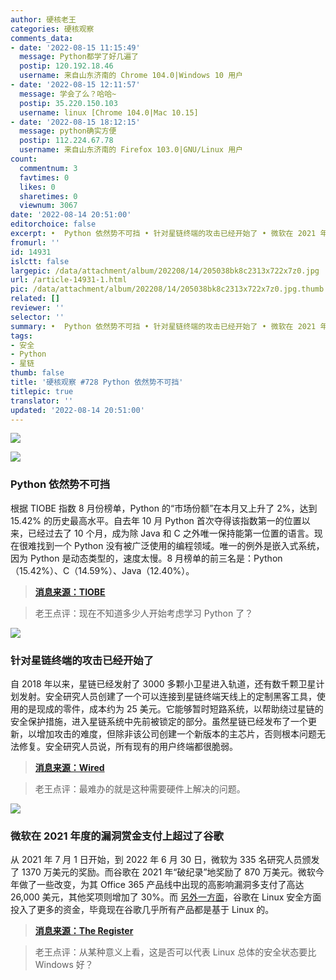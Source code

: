 ```yaml
---
author: 硬核老王
categories: 硬核观察
comments_data:
- date: '2022-08-15 11:15:49'
  message: Python都学了好几遍了
  postip: 120.192.18.46
  username: 来自山东济南的 Chrome 104.0|Windows 10 用户
- date: '2022-08-15 12:11:57'
  message: 学会了么？哈哈~
  postip: 35.220.150.103
  username: linux [Chrome 104.0|Mac 10.15]
- date: '2022-08-15 18:12:15'
  message: python确实方便
  postip: 112.224.67.78
  username: 来自山东济南的 Firefox 103.0|GNU/Linux 用户
count:
  commentnum: 3
  favtimes: 0
  likes: 0
  sharetimes: 0
  viewnum: 3067
date: '2022-08-14 20:51:00'
editorchoice: false
excerpt: •  Python 依然势不可挡 • 针对星链终端的攻击已经开始了 • 微软在 2021 年度的漏洞赏金支付上超过了谷歌
fromurl: ''
id: 14931
islctt: false
largepic: /data/attachment/album/202208/14/205038bk8c2313x722x7z0.jpg
url: /article-14931-1.html
pic: /data/attachment/album/202208/14/205038bk8c2313x722x7z0.jpg.thumb.jpg
related: []
reviewer: ''
selector: ''
summary: •  Python 依然势不可挡 • 针对星链终端的攻击已经开始了 • 微软在 2021 年度的漏洞赏金支付上超过了谷歌
tags:
- 安全
- Python
- 星链
thumb: false
title: '硬核观察 #728 Python 依然势不可挡'
titlepic: true
translator: ''
updated: '2022-08-14 20:51:00'
---
```


![](/data/attachment/album/202208/14/205038bk8c2313x722x7z0.jpg)


![](/data/attachment/album/202208/14/205048t4qlx61w6qi2g77m.jpg)


### Python 依然势不可挡


根据 TIOBE 指数 8 月份榜单，Python 的“市场份额”在本月又上升了 2%，达到 15.42% 的历史最高水平。自去年 10 月 Python 首次夺得该指数第一的位置以来，已经过去了 10 个月，成为除 Java 和 C 之外唯一保持能第一位置的语言。现在很难找到一个 Python 没有被广泛使用的编程领域。唯一的例外是嵌入式系统，因为 Python 是动态类型的，速度太慢。8 月榜单的前三名是：Python（15.42%）、C（14.59%）、Java（12.40%）。



> 
> **[消息来源：TIOBE](https://www.tiobe.com/tiobe-index/)**
> 
> 
> 



> 
> 老王点评：现在不知道多少人开始考虑学习 Python 了？
> 
> 
> 


![](/data/attachment/album/202208/14/205104gqeaelnrlaxywq4v.jpg)


### 针对星链终端的攻击已经开始了


自 2018 年以来，星链已经发射了 3000 多颗小卫星进入轨道，还有数千颗卫星计划发射。安全研究人员创建了一个可以连接到星链终端天线上的定制黑客工具，使用的是现成的零件，成本约为 25 美元。它能够暂时短路系统，以帮助绕过星链的安全保护措施，进入星链系统中先前被锁定的部分。虽然星链已经发布了一个更新，以增加攻击的难度，但除非该公司创建一个新版本的主芯片，否则根本问题无法修复。安全研究人员说，所有现有的用户终端都很脆弱。



> 
> **[消息来源：Wired](https://www.wired.com/story/starlink-internet-dish-hack/)**
> 
> 
> 



> 
> 老王点评：最难办的就是这种需要硬件上解决的问题。
> 
> 
> 


![](/data/attachment/album/202208/14/205120h9ca6j06xj0q9qz1.jpg)


### 微软在 2021 年度的漏洞赏金支付上超过了谷歌


从 2021 年 7 月 1 日开始，到 2022 年 6 月 30 日，微软为 335 名研究人员颁发了 1370 万美元的奖励。而谷歌在 2021 年“破纪录”地奖励了 870 万美元。微软今年做了一些改变，为其 Office 365 产品线中出现的高影响漏洞多支付了高达 26,000 美元，其他奖项则增加了 30%。而 [另外一方面](https://www.theregister.com/2022/08/10/google_bug_bounty_boss/)，谷歌在 Linux 安全方面投入了更多的资金，毕竟现在谷歌几乎所有产品都是基于 Linux 的。



> 
> **[消息来源：The Register](https://www.theregister.com/2022/08/12/microsoft_bug_bounty/)**
> 
> 
> 



> 
> 老王点评：从某种意义上看，这是否可以代表 Linux 总体的安全状态要比 Windows 好？
> 
> 
>